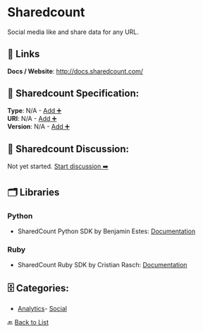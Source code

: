 # Sharedcount

Social media like and share data for any URL.

##  🔗 Links
**Docs / Website**: http://docs.sharedcount.com/

## 🧬 Sharedcount Specification:
**Type**: N/A - [Add ➕](https://github.com/apis-list/apis-list/edit/main/apis.yaml#L17417)  
**URI**: N/A - [Add ➕](https://github.com/apis-list/apis-list/edit/main/apis.yaml#L17417)  
**Version**: N/A - [Add ➕](https://github.com/apis-list/apis-list/edit/main/apis.yaml#L17417)

## 💬 Sharedcount Discussion:
Not yet started. [Start discussion ➡️](https://github.com/apis-list/apis-list/discussions/new)

## 🗂️ Libraries
### Python
- SharedCount Python SDK by Benjamin Estes: [Documentation](https://github.com/benjaminestes/countgrab-client)
### Ruby
- SharedCount Ruby SDK by Cristian Rasch: [Documentation](https://github.com/wecodeio/shared_count_api)


## 🗄️ Categories:
- [Analytics](https://github.com/apis-list/apis-list#analytics-)- [Social](https://github.com/apis-list/apis-list#social-)

🔙  [Back to List](https://github.com/apis-list/apis-list)
